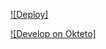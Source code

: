 ﻿
[![Deploy]](https://dashboard.heroku.com/new?template=https://github.com/erevtgy7677/elgoog0o) 

[![Develop on Okteto]](https://cloud.okteto.com/deploy)
